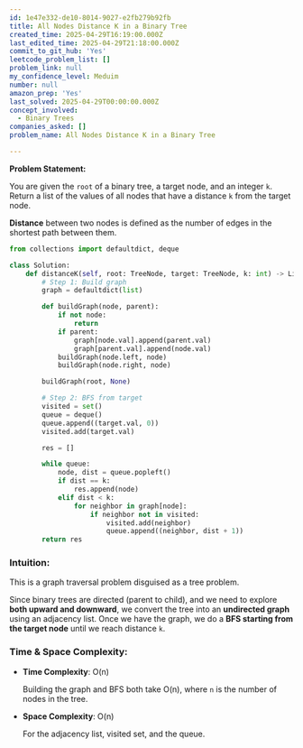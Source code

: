 ```yaml
---
id: 1e47e332-de10-8014-9027-e2fb279b92fb
title: All Nodes Distance K in a Binary Tree
created_time: 2025-04-29T16:19:00.000Z
last_edited_time: 2025-04-29T21:18:00.000Z
commit_to_git_hub: 'Yes'
leetcode_problem_list: []
problem_link: null
my_confidence_level: Meduim
number: null
amazon_prep: 'Yes'
last_solved: 2025-04-29T00:00:00.000Z
concept_involved:
  - Binary Trees
companies_asked: []
problem_name: All Nodes Distance K in a Binary Tree

---
```


**Problem Statement:**

You are given the `root` of a binary tree, a target node, and an integer `k`. Return a list of the values of all nodes that have a distance `k` from the target node.

**Distance** between two nodes is defined as the number of edges in the shortest path between them.

```python
from collections import defaultdict, deque

class Solution:
    def distanceK(self, root: TreeNode, target: TreeNode, k: int) -> List[int]:
        # Step 1: Build graph
        graph = defaultdict(list)

        def buildGraph(node, parent):
            if not node:
                return
            if parent:
                graph[node.val].append(parent.val)
                graph[parent.val].append(node.val)
            buildGraph(node.left, node)
            buildGraph(node.right, node)

        buildGraph(root, None)

        # Step 2: BFS from target
        visited = set()
        queue = deque()
        queue.append((target.val, 0))
        visited.add(target.val)

        res = []

        while queue:
            node, dist = queue.popleft()
            if dist == k:
                res.append(node)
            elif dist < k:
                for neighbor in graph[node]:
                    if neighbor not in visited:
                        visited.add(neighbor)
                        queue.append((neighbor, dist + 1))
        return res

```

### **Intuition:**

This is a graph traversal problem disguised as a tree problem.

Since binary trees are directed (parent to child), and we need to explore **both upward and downward**, we convert the tree into an **undirected graph** using an adjacency list. Once we have the graph, we do a **BFS starting from the target node** until we reach distance `k`.

### **Time & Space Complexity:**

*   **Time Complexity**: O(n)

    Building the graph and BFS both take O(n), where `n` is the number of nodes in the tree.

*   **Space Complexity**: O(n)

    For the adjacency list, visited set, and the queue.
